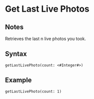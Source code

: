 # Get Last Live Photos

## Notes
Retrieves the last n live photos you took.

## Syntax

```
getLastLivePhoto(count: <#Integer#>)
```

## Example
```
getLastLivePhoto(count: 1)
```